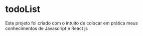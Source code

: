 # todoList
Este projeto foi criado com o intuito de colocar em prática meus conhecimentos de Javascript e React js
